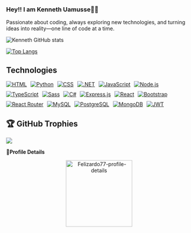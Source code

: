 ### Hey!! I am Kenneth Uamusse👋🏽
Passionate about coding, always exploring new technologies, and turning ideas into reality—one line of code at a time.

![Kenneth GitHub stats](https://github-readme-stats.vercel.app/api?username=Kenneth-Uamusse&show_icons=true&theme=onedark)

[![Top Langs](https://github-readme-stats.vercel.app/api/top-langs/?username=Kenneth-Uamusse)](https://github.com/anuraghazra/github-readme-stats)

## Technologies

<div style="display: flex; flex-wrap: wrap; gap: 10px;">
    <a href="https://developer.mozilla.org/en-US/docs/Web/HTML" target="_blank">
        <img src="https://img.shields.io/badge/HTML-239120?style=for-the-badge&logo=html5&logoColor=white" alt="HTML">
    </a>
    <a href="https://www.python.org/" target="_blank">
        <img src="https://img.shields.io/badge/Python-3776AB?style=for-the-badge&logo=python&logoColor=white" alt="Python">
    </a>
    <a href="https://developer.mozilla.org/en-US/docs/Web/CSS" target="_blank">
        <img src="https://img.shields.io/badge/CSS-239120?&style=for-the-badge&logo=css3&logoColor=white" alt="CSS">
    </a>
    <a href="https://dotnet.microsoft.com/" target="_blank">
        <img src="https://img.shields.io/badge/.NET-5C2D91?style=for-the-badge&logo=.net&logoColor=white" alt=".NET">
    </a>
    <a href="https://developer.mozilla.org/en-US/docs/Web/JavaScript" target="_blank">
        <img src="https://img.shields.io/badge/JavaScript-F7DF1E?style=for-the-badge&logo=javascript&logoColor=black" alt="JavaScript">
    </a>
    <a href="https://nodejs.org/" target="_blank">
        <img src="https://img.shields.io/badge/Node.js-43853D?style=for-the-badge&logo=node.js&logoColor=white" alt="Node.js">
    </a>
    <a href="https://www.typescriptlang.org/" target="_blank">
        <img src="https://img.shields.io/badge/TypeScript-007ACC?style=for-the-badge&logo=typescript&logoColor=white" alt="TypeScript">
    </a>
    <a href="https://sass-lang.com/" target="_blank">
        <img src="https://img.shields.io/badge/Sass-CC6699?style=for-the-badge&logo=sass&logoColor=white" alt="Sass">
    </a>
    <a href="https://learn.microsoft.com/en-us/dotnet/csharp/" target="_blank">
        <img src="https://img.shields.io/badge/C%23-239120?style=for-the-badge&logo=c-sharp&logoColor=white" alt="C#">
    </a>
    <a href="https://expressjs.com/" target="_blank">
        <img src="https://img.shields.io/badge/Express.js-404D59?style=for-the-badge" alt="Express.js">
    </a>
    <a href="https://react.dev/" target="_blank">
        <img src="https://img.shields.io/badge/React-20232A?style=for-the-badge&logo=react&logoColor=61DAFB" alt="React">
    </a>
    <a href="https://getbootstrap.com/" target="_blank">
        <img src="https://img.shields.io/badge/Bootstrap-563D7C?style=for-the-badge&logo=bootstrap&logoColor=white" alt="Bootstrap">
    </a>
    <a href="https://reactrouter.com/" target="_blank">
        <img src="https://img.shields.io/badge/React_Router-CA4245?style=for-the-badge&logo=react-router&logoColor=white" alt="React Router">
    </a>
    <a href="https://www.mysql.com/" target="_blank">
        <img src="https://img.shields.io/badge/MySQL-00000F?style=for-the-badge&logo=mysql&logoColor=white" alt="MySQL">
    </a>
    <a href="https://www.postgresql.org/" target="_blank">
        <img src="https://img.shields.io/badge/PostgreSQL-316192?style=for-the-badge&logo=postgresql&logoColor=white" alt="PostgreSQL">
    </a>
    <a href="https://www.mongodb.com/" target="_blank">
        <img src="https://img.shields.io/badge/MongoDB-4EA94B?style=for-the-badge&logo=mongodb&logoColor=white" alt="MongoDB">
    </a>
    <a href="https://jwt.io/" target="_blank">
        <img src="https://img.shields.io/badge/json%20web%20tokens-323330?style=for-the-badge&logo=json-web-tokens&logoColor=pink" alt="JWT">
    </a>
</div>

## 🏆 GitHub Trophies
![](https://github-profile-trophy.vercel.app/?username=Kenneth-Uamusse&theme=radical&no-frame=false&no-bg=true&margin-w=4)

<summary><b>👀Profile Details</b></summary>
<p align="center"><img height="180em" src="https://github-profile-summary-cards.vercel.app/api/cards/profile-details?username=Kenneth-Uamusse&theme=github_dark" alt="Felizardo77-profile-details" align = "center"/></p>
